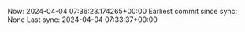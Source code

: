 Now: 2024-04-04 07:36:23.174265+00:00 Earliest commit since sync: None Last sync: 2024-04-04 07:33:37+00:00
